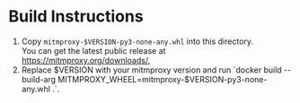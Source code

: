 # Build Instructions

 1. Copy `mitmproxy-$VERSION-py3-none-any.whl` into this directory.  
    You can get the latest public release at https://mitmproxy.org/downloads/,
 2. Replace $VERSION with your mitmproxy version and 
    run `docker build --build-arg MITMPROXY_WHEEL=mitmproxy-$VERSION-py3-none-any.whl .`.
